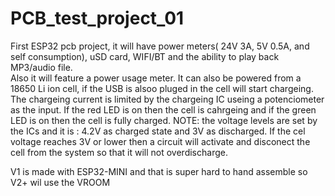 # PCB_test_project_01
 First ESP32 pcb project, it will have power meters( 24V 3A, 5V 0.5A, and self consumption), uSD card, WIFI/BT and the ability to play back MP3/audio file.     
 Also it will feature a power usage meter. It can also be powered from a 18650 Li ion cell, if the USB is alsoo pluged in the cell will start chargeing.
 The chargeing current is limited by the chargeing IC useing a potenciometer as the input. If the red LED is on then the cell is cahrgeing and if the green
 LED is on then the cell is fully charged.
 NOTE: the voltage levels are set by the ICs and it is : 4.2V as charged state and 3V as discharged.
 If the cel voltage reaches 3V or lower then a circuit will activate and disconect the cell from the system so that it will not overdischarge.
 
 V1 is made with ESP32-MINI and that is super hard to hand assemble so V2+ wil use the VROOM
